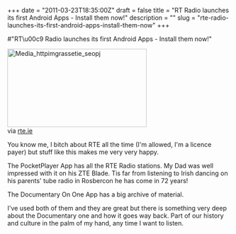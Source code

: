 +++
date = "2011-03-23T18:35:00Z"
draft = false
title = "RT Radio launches its first Android Apps - Install them now!"
description = ""
slug = "rte-radio-launches-its-first-android-apps-install-them-now"
+++

#"RT\u00c9 Radio launches its first Android Apps - Install them now!"


 <div class="posterous_bookmarklet_entry"><div class='p_embed p_image_embed'>
<img alt="Media_httpimgrassetie_seopj" height="177" src="http://getfile7.posterous.com/getfile/files.posterous.com/conoroneill/AmcuvGdvugxjuskmdaIIByavFphCGqsblCpCdCeAoCCdmInteGmrkgaFnjoq/media_httpimgrassetie_seopj.jpg.scaled500.jpg" width="314" />
</div>

<div class="posterous_quote_citation">via <a href="http://www.rte.ie/ten/2011/0323/rteradio.html">rte.ie</a></div>
<p>You know me, I bitch about RTE all the time (I'm allowed, I'm a licence payer) but stuff like this makes me very very happy.</p>
<p>The PocketPlayer App has all the RTE Radio stations. My Dad was well impressed with it on his ZTE Blade. Tis far from listening to Irish dancing on his parents' tube radio in Rosbercon he has come in 72 years!</p>
<p>The Documentary On One App has a big archive of material.</p>
<p>I've used both of them and they are great but there is something very deep about the Documentary one and how it goes way back. Part of our history and culture in the palm of my hand, any time I want to listen.</p>
</div>
 